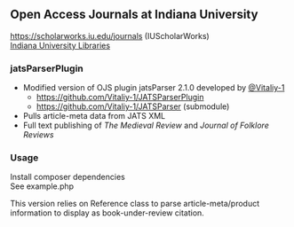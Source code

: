 ## Open Access Journals at Indiana University
https://scholarworks.iu.edu/journals (IUScholarWorks)  
[Indiana University Libraries](https://libraries.indiana.edu)  

### jatsParserPlugin
+ Modified version of OJS plugin jatsParser 2.1.0 developed by [@Vitaliy-1](https://github.com/Vitaliy-1)   
  + https://github.com/Vitaliy-1/JATSParserPlugin
  + https://github.com/Vitaliy-1/JATSParser (submodule)
+ Pulls article-meta data from JATS XML  
+ Full text publishing of *The Medieval Review* and *Journal of Folklore Reviews*

### Usage  
Install composer dependencies  
See example.php   

This version relies on Reference class to parse article-meta/product information to display as book-under-review citation.
